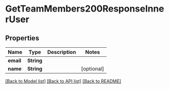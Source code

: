 # GetTeamMembers200ResponseInnerUser

## Properties
Name | Type | Description | Notes
------------ | ------------- | ------------- | -------------
**email** | **String** |  | 
**name** | **String** |  | [optional] 

[[Back to Model list]](../README.md#documentation-for-models) [[Back to API list]](../README.md#documentation-for-api-endpoints) [[Back to README]](../README.md)


